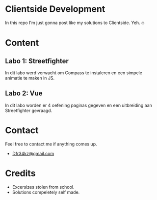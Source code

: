 # Clientside Development

In this repo I'm just gonna post like my solutions to Clientside. Yeh. :fire:

# Content

## Labo 1: Streetfighter

In dit labo werd verwacht om Compass te instaleren en een simpele animatie te maken in JS.


## Labo 2: Vue

In dit labo worden er 4 oefening paginas gegeven en een uitbreiding aan Streetfighter gevraagd.

# Contact

Feel free to contact me if anything comes up.
- Dfr34kz@gmail.com

# Credits

- Excersizes stolen from school.
- Solutions compeletely self made.